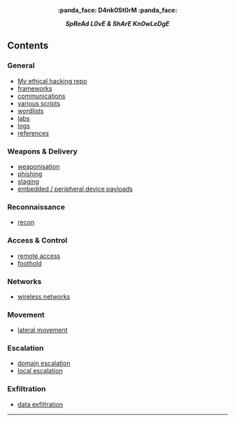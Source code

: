 <p align="center">
    <b>:panda_face: D4nk0St0rM :panda_face:</b>
</p>
<p align="center">
    <i><b>SpReAd L0vE & ShArE Kn0wLeDgE</b></i>
</p>

## Contents

### General

- [My ethical hacking repo](https://github.com/D4nk0St0rM/pentesting_ethical_hacking)
- [frameworks](frameworks.md)
- [communications](communication.md)
- [various scripts](scripts.md)
- [wordlists](wordlists.md)
- [labs](labs.md)
- [logs](log_aggregation.md)
- [references](references.md)


### Weapons & Delivery

- [weaponisation](weaponisation.md)
- [phishing](phishing.md)
- [staging](staging.md)
- [embedded / peripheral device payloads](embed_peripheral_devices.md)


### Reconnaissance

- [recon](reconnaissance.md)

### Access & Control

- [remote access](remote_access.md)
- [foothold](foothold.md)

### Networks

- [wireless networks](wireless.md)

### Movement

- [lateral movement](lateral_movement.md)

### Escalation

- [domain escalation](domain_escalation.md)
- [local escalation](local_escalation.md)

### Exfiltration

- [data exfiltration](data_exfiltration.md)

--- 
